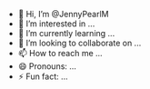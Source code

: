 - 👋 Hi, I’m @JennyPearlM
- 👀 I’m interested in ...
- 🌱 I’m currently learning ...
- 💞️ I’m looking to collaborate on ...
- 📫 How to reach me ...
- 😄 Pronouns: ...
- ⚡ Fun fact: ...

<!---
JennyPearlM/JennyPearlM is a ✨ special ✨ repository because its `README.md` (this file) appears on your GitHub profile.
You can click the Preview link to take a look at your changes.
--->
